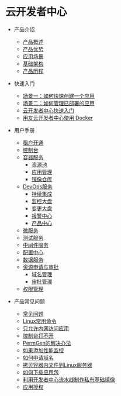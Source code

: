 # 云开发者中心

* 产品介绍
  * [产品概述](articles/cloud/1-/overview.md)
  * [产品优势](articles/cloud/1-/advantage.md)
  * [应用场景](articles/cloud/1-/scene.md)
  * [基础架构](articles/cloud/1-/architecture.md)
  * [产品历程](articles/cloud/1-/releas_note.md)
  
* 快速入门
  * [场景一：如何快速创建一个应用](articles/cloud/2-/scene1.md)
  * [场景二：如何管理已部署的应用](articles/cloud/2-/scene2.md)
  * [云开发者中心快速入门](articles/cloud/2-/rumen.md)
  * [用友云开发者中心使用 Docker](articles/cloud/2-/center_docker.md)
  
* 用户手册
  * [租户开通](articles/cloud/3-/opening.md)
  * [控制台](articles/cloud/3-/control.md)
  * [容器服务](articles/cloud/3-)
    * [资源池](articles/cloud/3-/resource_pool.md)
    * [应用管理](articles/cloud/3-/application.md)
    * [镜像仓库](articles/cloud/3-/deploy.md)
  * [DevOps服务](articles/cloud/3-)
    * [持续集成](articles/cloud/3-/create.md)
    * [监控大盘](articles/cloud/3-/monitor.md)
    * [变更大盘](articles/cloud/3-/change.md)
    * [报警中心](articles/cloud/3-/alarm_center.md)
    * [产品中心](articles/cloud/3-/app_product.md)
  * [微服务]()
  * [测试服务]()
  * [中间件服务](articles/cloud/3-/middleware.md)
  * [配置中心](articles/cloud/3-/config.md)
  * [数据服务]()
  * [资源申请与审批](articles/cloud/3-)
    * [域名管理](articles/cloud/3-/cmdb-domain.md)
    * [审批管理](articles/cloud/3-/exam.md)
  * [权限管理](articles/cloud/3-/access.md)
  
* 产品常见问题
  * [常见问题](articles/cloud/4-/question.md)
  * [Linux常用命令](articles/cloud/4-/common_linux_command.md)
  * [只允许内网访问应用](articles/cloud/4-/access_only_inside.md)
  * [控制台打不开](articles/cloud/4-/console_open_questions.md)
  * [PermGen的解决办法](articles/cloud/4-/permgen_question.md)
  * [如果添加性能监控](articles/cloud/4-/how_to_add_pinpoint.md)
  * [如何申请域名](articles/cloud/4-/apply_domain_name.md)
  * [拷贝容器内文件到Linux服务器](articles/cloud/4-/copy_file2linux.md)
  * [如何下载应用包](articles/cloud/4-/download_app_package.md)
  * [利用开发者中心流水线制作私有基础镜像](articles/cloud/4-/create_ownbase_image.md)
  * [应用授权](articles/cloud/4-/authorize_app.md)
